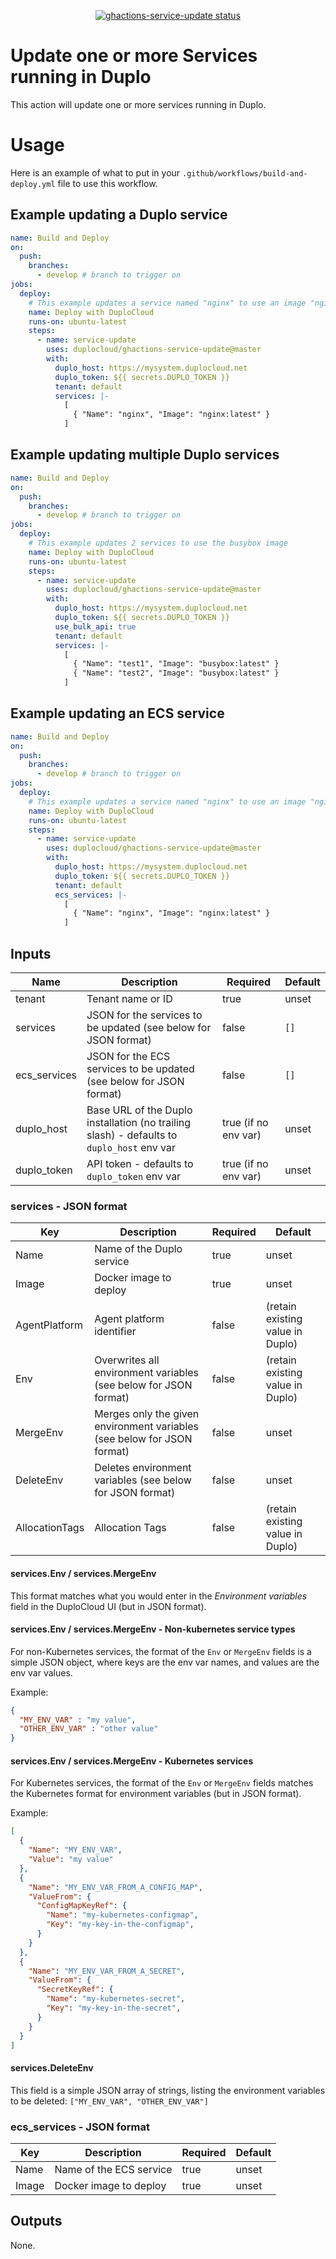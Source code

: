 <p align="center">
  <a href="https://github.com/duplocloud/ghactions-service-update/actions"><img alt="ghactions-service-update status" src="https://github.com/duplocloud/ghactions-service-update/workflows/build-test/badge.svg"></a>
</p>

# Update one or more Services running in Duplo

This action will update one or more services running in Duplo.

# Usage

Here is an example of what to put in your `.github/workflows/build-and-deploy.yml` file to use this workflow.

## Example updating a Duplo service

```yaml
name: Build and Deploy
on:
  push:
    branches:
      - develop # branch to trigger on
jobs:
  deploy:
    # This example updates a service named "nginx" to use an image "nginx:latest"
    name: Deploy with DuploCloud
    runs-on: ubuntu-latest
    steps:
      - name: service-update
        uses: duplocloud/ghactions-service-update@master
        with:
          duplo_host: https://mysystem.duplocloud.net
          duplo_token: ${{ secrets.DUPLO_TOKEN }}
          tenant: default
          services: |-
            [
              { "Name": "nginx", "Image": "nginx:latest" }
            ]
```

## Example updating multiple Duplo services

```yaml
name: Build and Deploy
on:
  push:
    branches:
      - develop # branch to trigger on
jobs:
  deploy:
    # This example updates 2 services to use the busybox image
    name: Deploy with DuploCloud
    runs-on: ubuntu-latest
    steps:
      - name: service-update
        uses: duplocloud/ghactions-service-update@master
        with:
          duplo_host: https://mysystem.duplocloud.net
          duplo_token: ${{ secrets.DUPLO_TOKEN }}
          use_bulk_api: true
          tenant: default
          services: |-
            [
              { "Name": "test1", "Image": "busybox:latest" }
              { "Name": "test2", "Image": "busybox:latest" }
            ]
```

## Example updating an ECS service

```yaml
name: Build and Deploy
on:
  push:
    branches:
      - develop # branch to trigger on
jobs:
  deploy:
    # This example updates a service named "nginx" to use an image "nginx:latest"
    name: Deploy with DuploCloud
    runs-on: ubuntu-latest
    steps:
      - name: service-update
        uses: duplocloud/ghactions-service-update@master
        with:
          duplo_host: https://mysystem.duplocloud.net
          duplo_token: ${{ secrets.DUPLO_TOKEN }}
          tenant: default
          ecs_services: |-
            [
              { "Name": "nginx", "Image": "nginx:latest" }
            ]
```

## Inputs

| Name | Description | Required | Default |
|------|-------------|----------|---------|
| tenant | Tenant name or ID | true | unset |
| services | JSON for the services to be updated (see below for JSON format) | false | `[]` |
| ecs_services | JSON for the ECS services to be updated (see below for JSON format) | false | `[]` |
| duplo_host | Base URL of the Duplo installation (no trailing slash) - defaults to `duplo_host` env var | true (if no env var) | unset |
| duplo_token | API token - defaults to `duplo_token` env var | true (if no env var) | unset |

### services - JSON format

| Key | Description | Required | Default |
|------|-------------|----------|---------|
| Name | Name of the Duplo service | true | unset |
| Image | Docker image to deploy | true | unset |
| AgentPlatform | Agent platform identifier | false | (retain existing value in Duplo) |
| Env | Overwrites all environment variables (see below for JSON format) | false | (retain existing value in Duplo) |
| MergeEnv | Merges only the given environment variables (see below for JSON format) | false | unset |
| DeleteEnv | Deletes environment variables (see below for JSON format) | false | unset |
| AllocationTags | Allocation Tags | false | (retain existing value in Duplo) |

#### services.Env / services.MergeEnv

This format matches what you would enter in the *Environment variables* field in the DuploCloud UI (but in JSON format).

#### services.Env / services.MergeEnv - Non-kubernetes service types

For non-Kubernetes services, the format of the `Env` or `MergeEnv` fields is a simple JSON object, where keys are the env var names, and values are the env var values.

Example:

```json
{
  "MY_ENV_VAR" : "my value",
  "OTHER_ENV_VAR" : "other value"
}
```

#### services.Env / services.MergeEnv - Kubernetes services

For Kubernetes services, the format of the `Env` or `MergeEnv` fields matches the Kubernetes format for environment variables (but in JSON format).

Example:

```json
[
  {
    "Name": "MY_ENV_VAR",
    "Value": "my value"
  },
  {
    "Name": "MY_ENV_VAR_FROM_A_CONFIG_MAP",
    "ValueFrom": {
      "ConfigMapKeyRef": {
        "Name": "my-kubernetes-configmap",
        "Key": "my-key-in-the-configmap",
      }
    }
  },
  {
    "Name": "MY_ENV_VAR_FROM_A_SECRET",
    "ValueFrom": {
      "SecretKeyRef": {
        "Name": "my-kubernetes-secret",
        "Key": "my-key-in-the-secret",
      }
    }
  }
]
```

#### services.DeleteEnv

This field is a simple JSON array of strings, listing the environment variables to be deleted: `["MY_ENV_VAR", "OTHER_ENV_VAR"]`

### ecs_services - JSON format

| Key | Description | Required | Default |
|------|-------------|----------|---------|
| Name | Name of the ECS service | true | unset |
| Image | Docker image to deploy | true | unset |

## Outputs

None.

